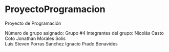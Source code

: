 # ProyectoProgramacion
Proyecto de Programación

Número de grupo asignado: Grupo #4
Integrantes del grupo: 
Nicolás Casto Coto 
Jonathan Morales Solis  
Luis Steven Porras Sanchez 
Ignacio Prado Benavides 
